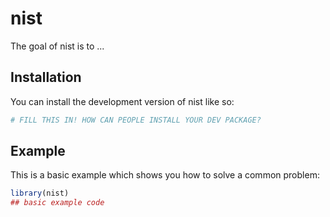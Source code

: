 
# nist

<!-- badges: start -->
<!-- badges: end -->

The goal of nist is to ...

## Installation

You can install the development version of nist like so:

``` r
# FILL THIS IN! HOW CAN PEOPLE INSTALL YOUR DEV PACKAGE?
```

## Example

This is a basic example which shows you how to solve a common problem:

``` r
library(nist)
## basic example code
```

